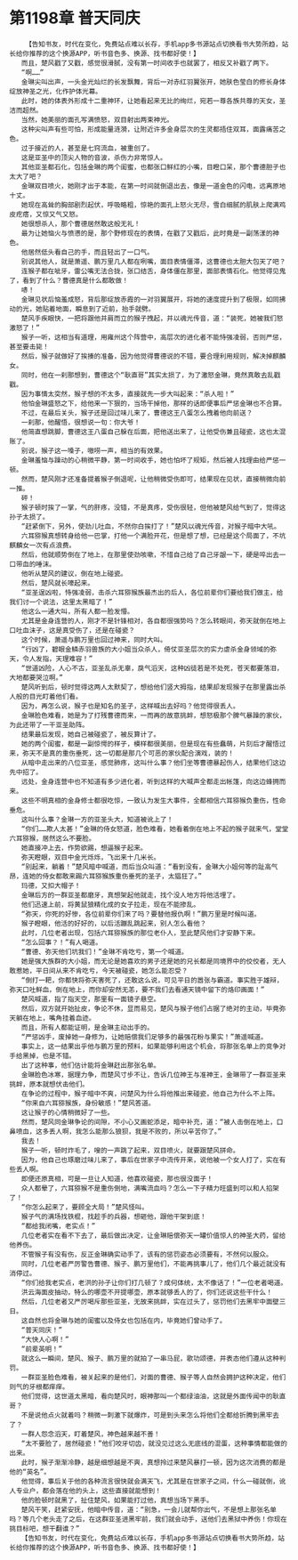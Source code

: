 # 第1198章 普天同庆
        【告知书友，时代在变化，免费站点难以长存，手机app多书源站点切换看书大势所趋，站长给你推荐的这个换源APP，听书音色多、换源、找书都好使！】
       而且，楚风戳了又戳，感觉很滑腻，没有第一时间收手也就罢了，相反又补戳了两下。
       “啊……”
       金琳尖叫出声，一头金光灿烂的长发飘舞，背后一对赤红羽翼张开，她肤色莹白的修长身体绽放神圣之光，化作护体光幕。
       此时，她的体表外形成十二重神环，让她看起来无比的绚烂，宛若一尊各族共尊的天女，圣洁而超然。
       当然，她美丽的面孔写满愤怒，双目射出两束神光。
       这种尖叫声有些可怕，形成能量涟漪，让附近许多金身层次的生灵都捂住双耳，面露痛苦之色。
       过于接近的人，甚至是七窍流血，被重创了。
       这是亚圣中的顶尖人物的音波，杀伤力非常惊人。
       其他亚圣都石化，包括金琳的两个闺蜜，也都张口鲜红的小嘴，目瞪口呆，那个曹德胆子也太大了吧？
       金琳双目喷火，她刚才出于本能，在第一时间就倒退出去，像是一道金色的闪电，远离原地十丈。
       她现在高耸的胸部剧烈起伏，呼吸略粗，惊艳的面孔上怒火无尽，雪白细腻的肌肤上爬满鸡皮疙瘩，又惊又气又怒。
       她很想杀人，那个曹德居然敢这般无礼！
       最为让她恼火与愤懑的是，那个野修现在的表情，在戳了又戳后，此时竟是一副荡漾的神色。
       他居然低头看自己的手，而且轻出了一口气。
       别说其他人，就是萧遥、鹏万里几人都在咧嘴，面目表情僵滞，这曹德也太胆大包天了吧？
       连猴子都在呲牙，雷公嘴无法合拢，张口结舌，身体僵在那里，面部表情石化。他觉得见鬼了，看到了什么？曹德真是什么都敢做！
       哧！
       金琳见状后恼羞成怒，背后那绽放赤霞的一对羽翼展开，将她的速度提升到了极限，如同拂动的光，她贴着地面，瞬息到了近前，抬手就劈。
       楚风手疾眼快，一把将跟他并肩而立的猴子拽起，并以魂光传音，道：“装死，她被我们怒激怒了！”
       猴子一听，这相当有道理，用雍州这个阵营中，高层次的进化者不能恃强凌弱，否则严惩，甚至要击毙！
       然后，猴子就做好了挨揍的准备，因为他觉得曹德说的不错，要合理利用规则，解决掉麒麟女。
       同时，他在一刹那想到，曹德这个“耿直哥”其实太损了，为了激怒金琳，竟然真敢去乱戳戳。
       因为事情太突然，猴子想的不太多，直接就先一步大叫起来：“杀人啦！”
       他怕金琳盛怒之下，给他来一下狠的，当场干掉他，那样的话即便事后严惩金琳也不合算。
       不过，在最后关头，猴子还是回过味儿来了，曹德这王八蛋怎么拽着他向前送？
       一刹那，他醒悟，很想说一句：你大爷！
       他简直想跳脚，曹德这王八蛋自己躲在后面，把他送出来了，让他受伤兼且碰瓷，这也太混账了。
       别说，猴子这一嗓子，嗷唠一声，相当的有效果。
       金琳羞恼与躁动的心稍微平静，第一时间收手，她也怕坏了规矩，然后被人找理由给严惩一顿。
       然而，楚风刚才还准备提着猴子倒退呢，让他稍微受伤即可，结果现在见状，直接稍微向前一推。
       砰！
       猴子顿时挨了一掌，气的肝疼，没错，不是真疼，受伤很轻，但他被楚风给气到了，觉得这孙子太损了。
       “赶紧倒下，另外，使劲儿吐血，不然你白挨打了！”楚风以魂光传音，对猴子暗中大吼。
       六耳猕猴真想转身给他一巴掌，打他一个满脸开花，但是想了想，已经是这个局面了，不坑麒麟女一次有点浪费。
       然后，他就顺势倒在了地上，在那里使劲咳嗽，不惜自己给了自己牙龈一下，硬是啐出去一口带血的唾沫。
       他听从楚风的建议，倒在地上碰瓷。
       然后，楚风就长嚎起来。
       “亚圣逞凶啦，恃强凌弱，击杀六耳猕猴族最杰出的后人，各位前辈你们要给我们做主，给我们讨一个说法，这里太黑暗了！”
       他这么一通大叫，所有人都一脸发懵。
       尤其是金身连营的人，刚才不是针锋相对，各自都很强势吗？怎么转眼间，弥天就倒在地上口吐血沫子，这是真受伤了，还是在碰瓷？
       这个时候，萧遥与鹏万里也回过神来，同时大叫。
       “行凶了，碧眼金鳞赤羽兽族的大小姐当众杀人，倚仗亚圣层次的实力虐杀金身领域的弥天，令人发指，天理难容！”
       “世道凶险，人心不古，亚圣乱杀无辜，戾气滔天，这种凶徒若是不处死，苍天都要落泪，大地都要哭泣啊。”
       楚风听到后，顿时觉得这两人太默契了，想给他们竖大拇指，结果却发现猴子在那里露出杀人般的目光盯着他们看。
       因为，再怎么说，猴子也是知名的圣子，这样喊出去好吗？他觉得很丢人。
       金琳脸色难看，她是为了打残曹德而来，一而再的故意挑衅，想怒极那个脾气暴躁的家伙，为此还带了一干亚圣助阵。
       结果最后发现，她自己被碰瓷了，被反算计了。
       她的两个闺蜜，都是一副惊愕的样子，模样都很美丽，但是现在有些蠢萌，片刻后才醒悟过来，弥天不是真的重伤垂死，这一切都是那几个可恶的家伙配合演戏，装的！
       从暗中走出来的八位亚圣，感觉肺疼，这叫什么事？他们坐等曹德暴起伤人，结果他们这边先中招了。
       远处，金身连营中也不知道有多少进化者，听到这样的大喊声全都走出帐篷，向这边蜂拥而来。
       这些不明真相的金身修士都很吃惊，一致认为发生大事件，全都相信六耳猕猴负重伤，性命垂危。
       这叫什么事？金琳一方的亚圣头大，知道被讹上了！
       “你们……欺人太甚！”金琳的侍女怒道，脸色难看，她看着倒在地上不起的猴子就来气，堂堂六耳猕猴，居然这么不要脸。
       她直接冲上去，作势欲踢，想逼猴子起来。
       弥天瞪眼，双目中金光烁烁，飞出来十几米长。
       “别起来，躺着！”楚风暗中喊道，而后当众叫道：“看到没有，金琳大小姐何等的趾高气昂，连她的侍女都敢来踢六耳猕猴族重伤垂死的圣子，太猖狂了。”
       玛德，又扣大帽子！
       金琳后方的一群亚圣都磨牙，真想架起他就走，找个没人地方将他活埋了。
       他们迅速上前，将黄鼠狼精化成的女子拉走，现在不能掺乱。
       “弥天，你死的好惨，各位前辈你们来了吗？要替他报仇啊！”鹏万里是时候叫道。
       猴子瞪眼，他活的好好的，以后活蹦乱跳起来，别人怎么看他？
       此时，几位老者出现，包括六耳猕猴族的那位老仆人，至此楚风他们才安静下来。
       “怎么回事？！”有人喝道。
       “曹德、弥天他们坑我们！”金琳不肯吃亏，第一个喊道。
       她是强大族群的大小姐，而无论是她喜欢的男子还是她的兄长都是同境界中的佼佼者，无人敢惹她，平日间从来不肯吃亏，今天被碰瓷，她怎么能忍受？
       “倒打一耙，你都快将弥天害死了，还敢这么说，可见平日的嚣张与霸道。事实胜于雄辩，弥天口吐鲜血，倒在地上，而你却安然无恙，要不我们去看通天镜中留下的烙印画面！”
       楚风喊道，指了指天空，那里有一面镜子悬空。
       然后，双方就开始扯皮，争论不休，显而易见，楚风与猴子他们占据了绝对的主动，毕竟弥天躺在地上，嘴角挂着血迹。
       而且，所有人都能证明，是金琳主动出手的。
       “严惩凶手，废掉她一身修为，让她赔偿我们足够多的最强花粉与果实！”萧遥喊道。
       事实上，这一结果出乎他与鹏万里的预料，如果能够利用这个机会，将那张名单上的竞争对手给黑掉，也是不错。
       出了这种事，他们估计能将金琳赶出那张名单。
       金琳脸色冰寒，据理力争，而楚风寸步不让，告诉几位神王与准神王，金琳带了一群亚圣来挑衅，原本就想伏击他们。
       在争论的过程中，猴子暗中不爽，问楚风为什么将他推出来碰瓷，他自己为什么不上阵。
       “你来自六耳猕猴族，身份敏感！”楚风答道。
       这让猴子的心情稍微好了一些。
       然而，楚风同金琳争论的间隙，不小心又画蛇添足，暗中补充，道：“被人击倒在地上，口鼻喷血，这多丢人啊，我怎么能那么狼狈，我是不败的，所以辛苦你了。”
       我去！
       猴子一听，顿时炸毛了，嗖的一声跳了起来，双目喷火，就要跟楚风拼命。
       因为，他自己也琢磨过味儿来了，事后在世家子中流传开来，说他被一个女人打了，实在有些丢人啊。
       即便还原真相，可是一旦让人知道，他喜欢碰瓷，那也很没面子！
       众人都晕了，六耳猕猴不是重伤倒地，满嘴流血吗？怎么一下子精力旺盛到可以和人掐架了！
       “你怎么起来了，要顾全大局！”楚风怪叫。
       猴子气的满场找铁棍，找趁手的兵器，想砸他，跟他干架到底！
       “都给我闭嘴，老实点！”
       几位老者实在看不下去了，最后做出决定，让金琳赔偿弥天一罐价值惊人的神圣大药，留给他养伤。
       不管猴子有没有伤，反正金琳确实动手了，该有的惩罚姿态必须要有，不然何以服众。
       同时，几位老者严厉警告曹德、猴子、鹏万里他们，不能再挑事儿了，他们几个最近就没有消停过。
       “你们给我老实点，老洪的孙子让你们打几顿了？成何体统，太不像话了！”一位老者喝道。
       洪云海面皮抽动，特么的哪壶不开提哪壶，原本就够丢人的了，你们还说这些干什么！
       然后，几位老者又严厉喝斥那些亚圣，无故来挑衅，实在过头了，惩罚他们去黑牢中面壁三日。
       这自然也将金琳与她的闺蜜以及侍女也包括在内，毕竟她们曾动手了。
       “普天同庆！”
       “大快人心啊！”
       “前辈英明！”
       就这么一瞬间，楚风、猴子、鹏万里的就拍了一串马屁，歌功颂德，并表态他们遵从这种判罚。
       一群亚圣脸色难看，被关起来的是他们，对面的曹德、猴子等人自然会拥护这种决定，他们则气的牙根都痒痒。
       他们觉得，这世道太黑暗，看向楚风时，眼神那叫一个都绿油油，这就是外面传闻中的耿直哥？
       不是说他点火就着吗？稍微一刺激下就爆炸，可是到头来怎么将他们全都给折腾到黑牢去了？
       一群人怨念滔天，盯着楚风，神色越来越不善！
       “太不要脸了，居然碰瓷！”他们咬牙切齿，就没见过这么无底线的混蛋，这种事情都能做的出来。
       此时，猴子渐渐冷静，越是细想越是不爽，真想拎过来楚风暴打一顿，因为这次消费的都是他的“英名”。
       他觉得，事后关于他的各种流言很快就会满天飞，尤其是在世家子之间，什么一碰就倒，讹人专业户，都会落在他的头上，这些直接就能想到！
       他的脸顿时就黑了，扯住楚风，如果能打过他，真想当场下黑手。
       楚风干笑，赶紧安抚，他暗中传音，道：“别急，一会儿就帮你出气，不是想上那张名单吗？等几个老头走了之后，在这群亚圣进黑牢前，我们就会动手，送他们去黑狱中养伤！你现在挑目标吧，想干翻谁？”
       【告知书友，时代在变化，免费站点难以长存，手机app多书源站点切换看书大势所趋，站长给你推荐的这个换源APP，听书音色多、换源、找书都好使！】
